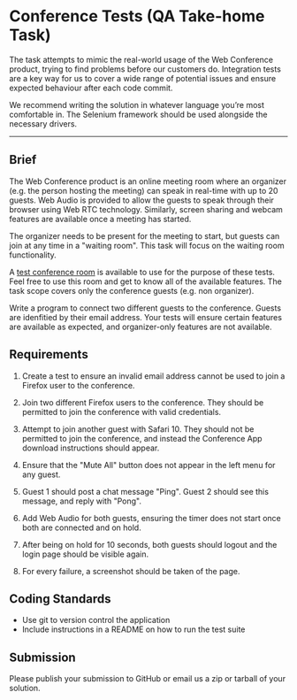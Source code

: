 # Conference Tests (QA Take-home Task)

The task attempts to mimic the real-world usage of the Web Conference product, trying to find problems before our customers do. Integration tests are a key way for us to cover a wide range of potential issues and ensure expected behaviour after each code commit.

We recommend writing the solution in whatever language you’re most comfortable in. The Selenium framework should be used alongside the necessary drivers.

---

## Brief

The Web Conference product is an online meeting room where an organizer (e.g. the person hosting the meeting) can speak in real-time with up to 20 guests. Web Audio is provided to allow the guests to speak through their browser using Web RTC technology. Similarly, screen sharing and webcam features are available once a meeting has started.

The organizer needs to be present for the meeting to start, but guests can join at any time in a "waiting room". This task will focus on the waiting room functionality.

A [test conference room](https://app.staging.jiminny.com/veselin) is available to use for the purpose of these tests. Feel free to use this room and get to know all of the available features. The task scope covers only the conference guests (e.g. non organizer).

Write a program to connect two different guests to the conference. Guests are idenfitied by their email address. Your tests will ensure certain features are available as expected, and organizer-only features are not available.

## Requirements

1. Create a test to ensure an invalid email address cannot be used to join a Firefox user to the conference.

2. Join two different Firefox users to the conference. They should be permitted to join the conference with valid credentials. 

3. Attempt to join another guest with Safari 10. They should not be permitted to join the conference, and instead the Conference App download instructions should appear.

4. Ensure that the "Mute All" button does not appear in the left menu for any guest.

5. Guest 1 should post a chat message "Ping". Guest 2 should see this message, and reply with "Pong".

6. Add Web Audio for both guests, ensuring the timer does not start once both are connected and on hold.

7. After being on hold for 10 seconds, both guests should logout and the login page should be visible again.

8. For every failure, a screenshot should be taken of the page.

## Coding Standards

* Use git to version control the application
* Include instructions in a README on how to run the test suite

## Submission

Please publish your submission to GitHub or email us a zip or tarball of your solution.

